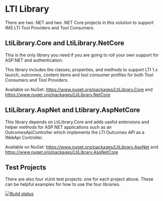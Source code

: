 LTI Library
===========
There are two .NET and two .NET Core projects in this solution to support IMS LTI Tool Providers and Tool Consumers.

## LtiLibrary.Core and LtiLibrary.NetCore
This is the only library you need if you are going to roll your own support for ASP.NET and authentication.

This library includes the classes, properties, and methods to support LTI 1.x launch, outcomes, content items and tool consumer profiles for both Tool Consumers and Tool Providers.

Available on NuGet: https://www.nuget.org/packages/LtiLibrary.Core and https://www.nuget.org/packages/LtiLibrary.NetCore

## LtiLibrary.AspNet and Ltibrary.AspNetCore
This library depends on LtiLibrary.Core and adds useful extensions and helper methods for ASP.NET applications such as an OutcomesApiController which implements the LTI Outcomes API as a WebApi Controller.

Available on NuGet: https://www.nuget.org/packages/LtiLibrary.AspNet and https://www.nuget.org/packages/LtiLibrary.AspNetCore

## Test Projects
There are also four xUnit test projects: one for each project above. These can be helpful examples for how to use the four libraries.

[![Build status](https://ci.appveyor.com/api/projects/status/qpkjtvp91mra9ogr/branch/master?svg=true)](https://ci.appveyor.com/project/andyfmiller/ltilibrary/branch/master)

